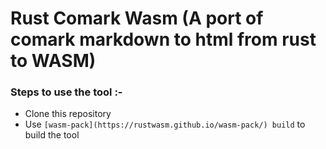 # Rust Comark Wasm (A port of comark markdown to html from rust to WASM)

### Steps to use the tool :-
* Clone this repository
* Use `[wasm-pack](https://rustwasm.github.io/wasm-pack/) build` to build the tool
